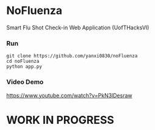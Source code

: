 # NoFluenza

Smart Flu Shot Check-in Web Application (UofTHacksVI)

### Run
```
git clone https://github.com/yanxi0830/noFluenza
cd noFluenza
python app.py
```

### Video Demo

https://www.youtube.com/watch?v=PkN3lDesraw

# WORK IN PROGRESS
